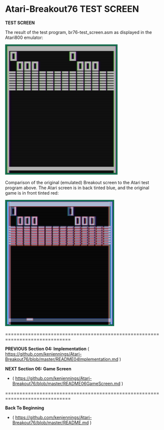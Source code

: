 # Atari-Breakout76 TEST SCREEN

**TEST SCREEN**

The result of the test program, br76-test_screen.asm as displayed in the Atari800 emulator:

![Test Screen](Breakout_bw_test_screen_cropped_with_border.png?raw=true "Test Screen")

Comparison of the original (emulated) Breakout screen to the Atari test program above.   The Atari screen is in back tinted blue, and the original game is in front tinted red:

![Screen Comparison](Breakout_bw_test_screen_merge.png?raw=true "Screen Comparison")




=============================================================================

**PREVIOUS Section 04: Implementation**
( https://github.com/kenjennings/Atari-Breakout76/blob/master/README04Implementation.md )


**NEXT Section 06: Game Screen**
- ( https://github.com/kenjennings/Atari-Breakout76/blob/master/README06GameScreen.md )

=============================================================================

**Back To Beginning**
- ( https://github.com/kenjennings/Atari-Breakout76/blob/master/README.md )
